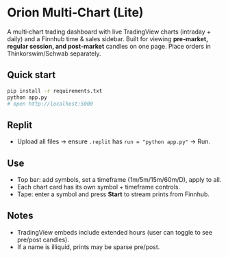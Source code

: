 # Orion Multi‑Chart (Lite)

A multi‑chart trading dashboard with live TradingView charts (intraday + daily) and a Finnhub time & sales sidebar. Built for viewing **pre‑market, regular session, and post‑market** candles on one page. Place orders in Thinkorswim/Schwab separately.

## Quick start
```bash
pip install -r requirements.txt
python app.py
# open http://localhost:5000
```

## Replit
- Upload all files → ensure `.replit` has `run = "python app.py"` → Run.

## Use
- Top bar: add symbols, set a timeframe (1m/5m/15m/60m/D), apply to all.
- Each chart card has its own symbol + timeframe controls.
- Tape: enter a symbol and press **Start** to stream prints from Finnhub.

## Notes
- TradingView embeds include extended hours (user can toggle to see pre/post candles).
- If a name is illiquid, prints may be sparse pre/post.
